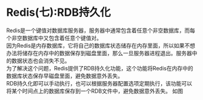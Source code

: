 # Redis(七):RDB持久化
Redis是一个键值对数据库服务器，服务器中通常包含着任意个非空数据库，而每个非空数据库中又包含着任意个键值对。<br>
因为Redis是内存数据库，它将自己的数据库状态储存在内存里面，所以如果不想办法将储存在内存中的数据保存到磁盘里面，那么一旦服务器进程退出。服务器中的数据状态也会消失不见。<br>
为了解决这个问题，Redis提供了RDB持久化功能，这个功能将Redis在内存中的数据库状态保存早磁盘里面，避免数据意外丢失。<br>
RDB持久化即可以手动执行，也可以根据服务器配置选项定期执行，该功能可以将某个时间点上的数据库保存到一个RDB文件中，避免数据意外丢失。
如图 </br> 
